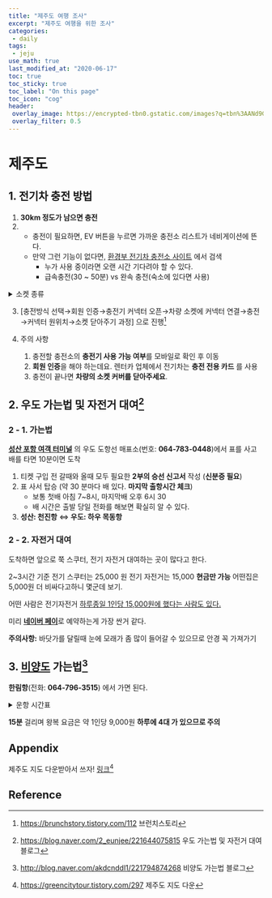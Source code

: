```yaml
---
title: "제주도 여행 조사"
excerpt: "제주도 여행을 위한 조사"
categories:
 - daily
tags:
 - jeju
use_math: true
last_modified_at: "2020-06-17"
toc: true
toc_sticky: true
toc_label: "On this page"
toc_icon: "cog"
header:
 overlay_image: https://encrypted-tbn0.gstatic.com/images?q=tbn%3AANd9GcRdjfChGV-L19BsVhepBO1aXZYtHhBj06vPgooa8EpkMiKEPkVK&usqp=CAU
 overlay_filter: 0.5
---
```


# 제주도



## 1. 전기차 충전 방법

1. **30km 정도가 남으면 충전** 
2. - 충전이 필요하면, EV 버튼을 누르면 가까운 충전소 리스트가 네비게이션에 뜬다. 
   - 만약 그런 기능이 없다면, [환경부 전기차 충전소 사이트](http://www.ev.or.kr) 에서 검색
     - 누가 사용 중이라면 오랜 시간 기다려야 할 수 있다.
     - 급속충전(30 ~ 50분) vs 완속 충전(숙소에 있다면 사용)
<details> <summary> 소켓 종류 </summary>
<img src="https://t1.daumcdn.net/cfile/tistory/991006335993C9C108" width="500">
<img src="https://t1.daumcdn.net/cfile/tistory/9934F6335993C9C11E" width="800">
    <figcaption> <a href="https://t1.daumcdn.net/cfile/tistory/9934F6335993C9C11E"> 링크 </a> </figcaption>
</details>

3. [충전방식 선택→회원 인증→충전기 커넥터 오픈→차량 소켓에 커넥터 연결→충전→커넥터 원위치→소켓 닫아주기 과정] 으로 진행[^1]
4. 주의 사항

   1. 충전할 충전소의 **충전기 사용 가능 여부**를 모바일로 확인 후 이동
   2. **회원 인증**을 해야 하는데요. 렌터카 업체에서 전기차는 **충전 전용 카드** 를 사용
   3. 충전이 끝나면 **차량의 소켓 커버를 닫아주세요**. 



## 2. 우도 가는법 및 자전거 대여[^2]

### 2 - 1. 가는법

[**성산 포항 여객 터미널**](http://naver.me/FiWvp9DZ) 의 우도 도항선 매표소(번호: **064-783-0448**)에서 표를 사고 배를 타면 10분이면 도착

1. 티켓 구입 전 갈때와 올때 모두 필요한 **2부의 승선 신고서** 작성 (**신분증 필요**)
2. 표 사서 탑승 (약 30 분마다 배 있다. **마지막 출항시간 체크**)
   * 보통 첫배 아침 7~8시, 마지막배 오후 6시 30 
   * 배 시간은 출발 당일 전화를 해보면 확실히 알 수 있다.
3. **성산: 천진항**  $\Longleftrightarrow$ **우도: 하우 목동항**

### 2 - 2. 자전거 대여

도착하면 앞으로 쭉 스쿠터, 전기 자전거 대여하는 곳이 많다고 한다.

2~3시간 기준 전기 스쿠터는 25,000 원 전기 자전거는 15,000 **현금만 가능** 어떤집은 5,000원 더 비싸다고하니 몇군데 보기.

어떤 사람은 전기자전거 [하루종일 1인당 15,000원에 했다는 사람도 있다.](https://blog.naver.com/dyzzang927/221931032475)

미리 [**네이버 페이**](https://smartstore.naver.com/cjnangman_udo/products/4621853995)로  예약하는게 가장 싼거 같다. 

**주의사항:** 바닷가를 달릴때 눈에 모래가 좀 많이 들어갈 수 있으므로 안경 꼭 가져가기



## 3. [비양도](http://naver.me/xtb4BjLE) 가는법[^4]

**한림항**(전화: **064-796-3515**) 에서 가면 된다.

<details> <summary> 운항 시간표 </summary>
    <img src="https://t1.daumcdn.net/cfile/tistory/9974FF4A5DC8BCC60F" width="500">
</details>

**15분** 걸리며 왕복 요금은 약 1인당 9,000원 **하루에 4대 가 있으므로 주의**



## Appendix

제주도 지도 다운받아서 쓰자! [링크](https://greencitytour.tistory.com/297)[^3]



## Reference

[^1]: https://brunchstory.tistory.com/112 브런치스토리

[^2]: https://blog.naver.com/2_eunjee/221644075815 우도 가는법 및 자전거 대여 블로그

[^3]: https://greencitytour.tistory.com/297 제주도 지도 다운
[^4]: http://blog.naver.com/akdcnddl1/221794874268 비양도 가는법 블로그
